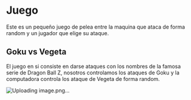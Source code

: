 # Juego
Este es un pequeño juego de pelea entre la maquina que ataca de forma random y un jugador que elige su ataque.
## Goku vs Vegeta
El juego en si consiste en darse ataques con los nombres de la famosa serie de Dragon Ball Z, nosotros controlamos 
los ataques de Goku y la computadora controla los ataque de Vegeta de forma random.

![Uploading image.png…]()
